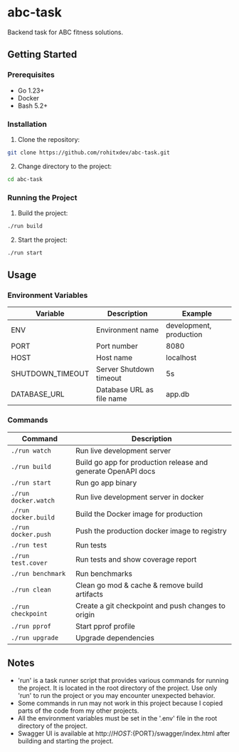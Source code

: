 # abc-task

Backend task for ABC fitness solutions.

## Getting Started

### Prerequisites

- Go 1.23+
- Docker
- Bash 5.2+

### Installation

1. Clone the repository:

```bash
git clone https://github.com/rohitxdev/abc-task.git
```

2. Change directory to the project:

```bash
cd abc-task
```

### Running the Project

1. Build the project:

```bash
./run build
```

2. Start the project:

```bash
./run start
```

## Usage

### Environment Variables

| Variable | Description | Example |
| --- | --- | --- |
| ENV | Environment name | development, production |
| PORT | Port number | 8080 |
| HOST | Host name | localhost |
| SHUTDOWN_TIMEOUT | Server Shutdown timeout | 5s |
| DATABASE_URL | Database URL as file name | app.db |

### Commands

| Command | Description |
| --- | --- |
| `./run watch` | Run live development server |
| `./run build` | Build go app for production release and generate OpenAPI docs |
| `./run start` | Run go app binary |
| `./run docker.watch` | Run live development server in docker |
| `./run docker.build` | Build the Docker image for production |
| `./run docker.push` | Push the production docker image to registry |
| `./run test` | Run tests |
| `./run test.cover` | Run tests and show coverage report |
| `./run benchmark` | Run benchmarks |
| `./run clean` | Clean go mod & cache & remove build artifacts |
| `./run checkpoint` | Create a git checkpoint and push changes to origin |
| `./run pprof` | Start pprof profile |
| `./run upgrade` | Upgrade dependencies |

## Notes

- 'run' is a task runner script that provides various commands for running the project. It is located in the root directory of the project. Use only 'run' to run the project or you may encounter unexpected behavior.
- Some commands in run may not work in this project because I copied parts of the code from my other projects.
- All the environment variables must be set in the '.env' file in the root directory of the project.
- Swagger UI is available at http://${HOST}:${PORT}/swagger/index.html after building and starting the project.

